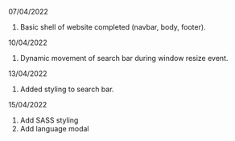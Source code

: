07/04/2022
1. Basic shell of website completed (navbar, body, footer).

10/04/2022
1. Dynamic movement of search bar during window resize event.

13/04/2022
1. Added styling to search bar.

15/04/2022
1. Add SASS styling 
2. Add language modal